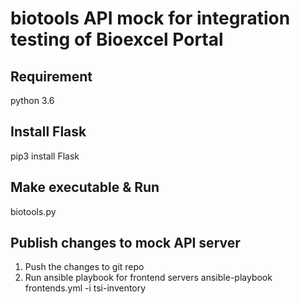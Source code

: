 # biotools API mock for integration testing of Bioexcel Portal

## Requirement 
python 3.6

## Install Flask
pip3 install Flask

## Make executable & Run
biotools.py

## Publish changes to mock API server
1. Push the changes to git repo
2. Run ansible playbook for frontend servers
   ansible-playbook frontends.yml -i tsi-inventory

